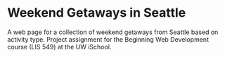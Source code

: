 # Weekend Getaways in Seattle
A web page for a collection of weekend getaways from Seattle based on activity type. Project assignment for the Beginning Web Development course (LIS 549) at the UW iSchool.
